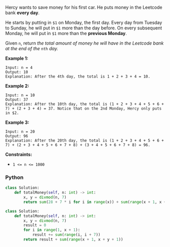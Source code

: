 Hercy wants to save money for his first car. He puts money in the Leetcode bank  **every day**.

He starts by putting in  `$1`  on Monday, the first day. Every day from Tuesday to Sunday, he will put in  `$1`  more than the day before. On every subsequent Monday, he will put in  `$1`  more than the  **previous Monday**.

Given  `n`, return  _the total amount of money he will have in the Leetcode bank at the end of the_ `nth` _day._

**Example 1:**
```
Input: n = 4
Output: 10
Explanation: After the 4th day, the total is 1 + 2 + 3 + 4 = 10.
```

**Example 2:**
```
Input: n = 10
Output: 37
Explanation: After the 10th day, the total is (1 + 2 + 3 + 4 + 5 + 6 + 7) + (2 + 3 + 4) = 37. Notice that on the 2nd Monday, Hercy only puts in $2.
```

**Example 3:**
```
Input: n = 20
Output: 96
Explanation: After the 20th day, the total is (1 + 2 + 3 + 4 + 5 + 6 + 7) + (2 + 3 + 4 + 5 + 6 + 7 + 8) + (3 + 4 + 5 + 6 + 7 + 8) = 96.
```

**Constraints:**

-   `1 <= n <= 1000`


### Python
```python
class Solution:
    def totalMoney(self, n: int) -> int:
        x, y = divmod(n, 7)
        return sum(28 + 7 * i for i in range(x)) + sum(range(x + 1, x + 1 + y))
```

```python
class Solution:
    def totalMoney(self, n: int) -> int:
        x, y = divmod(n, 7)
        result = 0
        for i in range(1, x + 1):
            result += sum(range(i, i + 7))
        return result + sum(range(x + 1, x + y + 1))
```